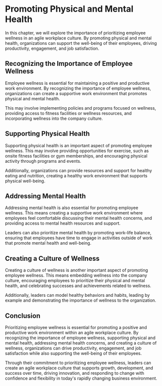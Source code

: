 # Promoting Physical and Mental Health

In this chapter, we will explore the importance of prioritizing employee wellness in an agile workplace culture. By promoting physical and mental health, organizations can support the well-being of their employees, driving productivity, engagement, and job satisfaction.

Recognizing the Importance of Employee Wellness
-----------------------------------------------

Employee wellness is essential for maintaining a positive and productive work environment. By recognizing the importance of employee wellness, organizations can create a supportive work environment that promotes physical and mental health.

This may involve implementing policies and programs focused on wellness, providing access to fitness facilities or wellness resources, and incorporating wellness into the company culture.

Supporting Physical Health
--------------------------

Supporting physical health is an important aspect of promoting employee wellness. This may involve providing opportunities for exercise, such as onsite fitness facilities or gym memberships, and encouraging physical activity through programs and events.

Additionally, organizations can provide resources and support for healthy eating and nutrition, creating a healthy work environment that supports physical well-being.

Addressing Mental Health
------------------------

Addressing mental health is also essential for promoting employee wellness. This means creating a supportive work environment where employees feel comfortable discussing their mental health concerns, and providing access to mental health resources and support.

Leaders can also prioritize mental health by promoting work-life balance, ensuring that employees have time to engage in activities outside of work that promote mental health and well-being.

Creating a Culture of Wellness
------------------------------

Creating a culture of wellness is another important aspect of promoting employee wellness. This means embedding wellness into the company culture, encouraging employees to prioritize their physical and mental health, and celebrating successes and achievements related to wellness.

Additionally, leaders can model healthy behaviors and habits, leading by example and demonstrating the importance of wellness to the organization.

Conclusion
----------

Prioritizing employee wellness is essential for promoting a positive and productive work environment within an agile workplace culture. By recognizing the importance of employee wellness, supporting physical and mental health, addressing mental health concerns, and creating a culture of wellness, organizations can drive productivity, engagement, and job satisfaction while also supporting the well-being of their employees.

Through their commitment to prioritizing employee wellness, leaders can create an agile workplace culture that supports growth, development, and success over time, driving innovation, and responding to change with confidence and flexibility in today's rapidly changing business environment.

